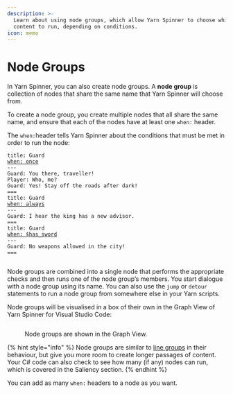 ```yaml
---
description: >-
  Learn about using node groups, which allow Yarn Spinner to choose which
  content to run, depending on conditions.
icon: memo
---
```


# Node Groups

In Yarn Spinner, you can also create node groups. A **node group** is collection of nodes that share the same name that Yarn Spinner will choose from.&#x20;

To create a node group, you create multiple nodes that all share the same name, and ensure that each of the nodes have at least one `when:` header.&#x20;

The `when:`header tells Yarn Spinner about the conditions that must be met in order to run the node:

<pre class="language-html"><code class="lang-html">title: Guard
<a data-footnote-ref href="#user-content-fn-1">when: once</a>
---
Guard: You there, traveller!
Player: Who, me?
Guard: Yes! Stay off the roads after dark!
===
title: Guard
<a data-footnote-ref href="#user-content-fn-2">when: always</a>
---
Guard: I hear the king has a new advisor.
===
title: Guard
<a data-footnote-ref href="#user-content-fn-3">when: $has_sword</a>
---
Guard: No weapons allowed in the city!
===

</code></pre>

Node groups are combined into a single node that performs the appropriate checks and then runs one of the node group’s members. You start dialogue with a node group using its name. You can also use the `jump` or `detour` statements to run a node group from somewhere else in your Yarn scripts.

Node groups will be visualised in a box of their own in the Graph View of Yarn Spinner for Visual Studio Code:

<figure><img src="../../.gitbook/assets/Screenshot 2025-05-15 at 12.38.40 pm.png" alt=""><figcaption><p>Node groups are shown in the Graph View.</p></figcaption></figure>

{% hint style="info" %}
Node groups are similar to [line groups](../scripting-fundamentals/line-groups.md) in their behaviour, but give you more room to create longer passages of content. Your C# code can also check to see how many (if any) nodes can run, which is covered in the Saliency section.
{% endhint %}

You can add as many `when:` headers to a node as you want.

[^1]: this version of the node can only run once

[^2]: this version is the line can run any time

[^3]: this version of the node can only run if the variable `$has_sword` is true
